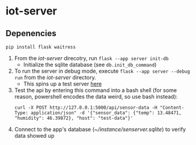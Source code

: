 # iot-server

## Depenencies
```pip install flask waitress```

1. From the _iot-server_ direcotry, run  ```flask --app server init-db```
    * Initialize the sqlite database (see ```db.init_db_command```)
2. To run the server in debug mode, execute ```flask --app server --debug run``` from the _iot-server_ directory.
    * This spins up a test server [here](http://127.0.0.1:5000)
3. Test the api by entering this command into a bash shell (for some reason, powershell encodes the data weird, so use bash instead):  
    ```
    curl -X POST http://127.0.0.1:5000/api/sensor-data -H "Content-Type: application/json" -d '{"sensor_data": {"temp": 13.48471, "humidity": 46.39872}, "host": "test-data"}'
    ```
4.  Connect to the app's database (_~/instance/senserver.sqlite_) to verify data showed up
